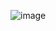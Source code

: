 ![image](https://github.com/Le0z1nk/atividade-java-classes-abstratas/assets/118185100/abcc3661-2486-42c2-997f-ede5e892f06e)
